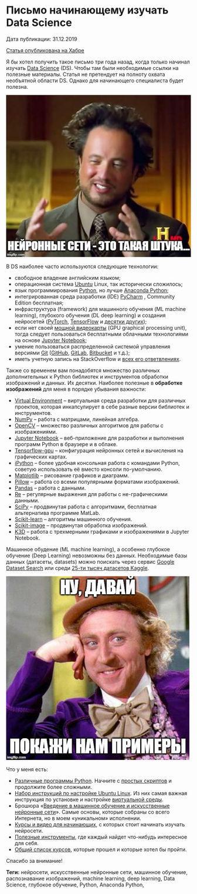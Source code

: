 # Письмо начинающему изучать Data Science
Дата публикации: 31.12.2019

[Статья опубликована на Хабре](https://habr.com/ru/post/482652/)

Я бы хотел получить такое письмо три года назад, когда только начинал изучать [Data Science](https://youtu.be/xC-c7E5PK0Y) (DS). Чтобы там были необходимые ссылки на полезные материалы. Статья не претендует на полноту охвата необъятной области DS. Однако для начинающего специалиста будет полезна.

![Нейронные сети – это...](data/2019.12.27_neural_networks_are.jpg)

В DS наиболее часто используются следующие технологии:
  * свободное владение английским языком;
  * операционная система [Ubuntu](https://ubuntu.com) Linux, так исторически сложилось;
  * язык программирования [Python](https://www.python.org), но лучше [Anaconda Python](https://www.anaconda.com);
  * интегрированная среда разработки (IDE) [PyCharm](https://www.jetbrains.com/pycharm/download) , Community Edition бесплатная;
  * инфраструктура (framework) для машинного обучения (ML machine learning), глубокого обучения (DL deep learning) и создания нейросетей ([PyTorch](https://pytorch.org), [TensorFlow](https://www.tensorflow.org) и [десятки других](https://en.wikipedia.org/wiki/Comparison_of_deep-learning_software));
  * если нет своей [мощной видеокарты](https://catalog.onliner.by/videocard?desktop_gpu%5B0%5D=rtx2080ti&desktop_gpu%5Boperation%5D=union&order=price:asc) (GPU graphical processing unit), тогда следует пользоваться бесплатными облачными технологиями на основе [Jupyter Notebook](https://www.dataschool.io/cloud-services-for-jupyter-notebook/);
  * умение пользоваться распределенной системой управления версиями [Git](https://ru.wikipedia.org/wiki/Git) ([GitHub](https://github.com), [GitLab](https://about.gitlab.com), [Bitbucket](https://bitbucket.org) и т.д.);
  * иметь учетную запись на StackOverflow и [всех его ответвлениях](https://meta.stackexchange.com/questions/130524/which-stack-exchange-website-for-machine-learning-and-computational-algorithms).

Также со временем вам понадобятся множество различных дополнительных к Python библиотек и инструментов обработки изображений и данных. Их десятки. Наиболее полезные в **обработке изображений** для меня в порядке убывания важности:
  * [Virtual Environment](https://github.com/foobar167/articles/blob/master/Ubuntu/05_Virtual_environments.md) – виртуальная среда разработки для различных проектов, которая инкапсулирует в себе разные версии библиотек и инструментов.
  * [NumPy](https://numpy.org) – работа с матрицами, линейная алгебра.
  * [OpenCV](https://opencv.org) – множество различных алгоритмов для работы с изображениями.
  * [Jupyter Notebook](https://jupyter.org) – веб-приложение для разработки и выполнения программ Python в браузере и в облаке.
  * [Tensorflow-gpu](https://www.tensorflow.org/install/gpu) – конфигурация нейронных сетей и вычисления на графических картах.
  * [iPython](https://ipython.org) – более удобная консольная работа с командами Python, советую использовать её вместо консоли по-умолчанию.
  * [Matplotlib](https://matplotlib.org) – рисование графиков и диаграмм.
  * [Pillow](https://pillow.readthedocs.io/en/stable) – работа со всеми популярными форматами изображений.
  * [Pandas](https://pandas.pydata.org) – работа с данными.
  * [Re](https://docs.python.org/3/library/re.html) – регулярные выражения для работы с не-графическими данными.
  * [SciPy](https://www.scipy.org) – продвинутая работа с алгоритмами, бесплатная альтернатива программе MatLab.
  * [Scikit-learn](https://scikit-learn.org/stable) – алгоритмы машинного обучения.
  * [Scikit-image](https://scikit-image.org) – продвинутая обработка изображений.
  * [K3D](https://github.com/K3D-tools/K3D-jupyter) – работа с трехмерными графиками и изображениями в Jupyter Notebook.

Машинное обудение (ML machine learning), а особенно глубокое обучение (Deep Learning) невозможны без данных. Необходимые базы данных (датасеты, datasets) можно поискать через сервис [Google Dataset Search](https://toolbox.google.com/datasetsearch) или среди [25-ти тысяч датасетов Kaggle](https://www.kaggle.com/datasets).

![Ну, давай, покажи нам примеры](data/2019.12.31_nu_davay_pokazhi_nam_primery.jpg)

Что у меня есть:
  * [Различные программы Python](https://github.com/foobar167/junkyard). Начните с [простых скриптов](https://github.com/foobar167/junkyard/tree/master/simple_scripts) и продолжите более сложными.
  * [Набор инструкций по настройке Ubuntu Linux](https://github.com/foobar167/articles/tree/master/Ubuntu). Из них самая важная инструкция по установке и настройке [виртуальной среды](https://github.com/foobar167/articles/blob/master/Ubuntu/05_Virtual_environments.md).
  * Брошюра «[Введение в машинное обучение и искусственные нейронные сети](https://foobar167.github.io/page/vvedeniye-v-mashinnoye-obucheniye-i-iskusstvennyye-neyronnyye-seti.html)». Самые основы, которые собраны со всего Интернета, но в моем «уникальном» исполнении.
  * [Курсы и видео для начинающих](https://github.com/foobar167/articles/blob/master/Ubuntu/13_Keras_and_TensorFlow_how-tos.md#exercises), с которых стоит начинать изучать нейросети.
  * [Полезные инструменты](https://github.com/foobar167/articles/blob/master/Ubuntu/13_Keras_and_TensorFlow_how-tos.md#tools), где каждый найдет что-нибудь интересное для себя.
  * [Общий список курсов](https://github.com/foobar167/articles/blob/master/Machine_Learning/courses_on_machine_learning.md), которые прошел и которые хотел бы пройти.

Спасибо за внимание!

**Теги:** нейросети, искусственные нейронные сети, машинное обучение, распознавание изображений, machine learning, deep learning, Data Science, глубокое обучение, Python, Anaconda Python, 
